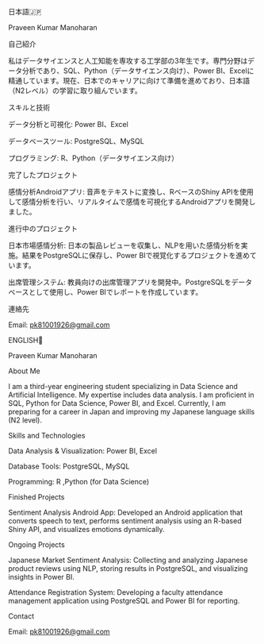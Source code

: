 日本語🇯🇵

Praveen Kumar Manoharan

自己紹介

私はデータサイエンスと人工知能を専攻する工学部の3年生です。専門分野はデータ分析であり、SQL、Python（データサイエンス向け）、Power BI、Excelに精通しています。現在、日本でのキャリアに向けて準備を進めており、日本語（N2レベル）の学習に取り組んでいます。

スキルと技術

データ分析と可視化: Power BI、Excel

データベースツール: PostgreSQL、MySQL

プログラミング: R、Python（データサイエンス向け）


完了したプロジェクト

感情分析Androidアプリ: 音声をテキストに変換し、RベースのShiny APIを使用して感情分析を行い、リアルタイムで感情を可視化するAndroidアプリを開発しました。


進行中のプロジェクト

日本市場感情分析: 日本の製品レビューを収集し、NLPを用いた感情分析を実施。結果をPostgreSQLに保存し、Power BIで視覚化するプロジェクトを進めています。

出席管理システム: 教員向けの出席管理アプリを開発中。PostgreSQLをデータベースとして使用し、Power BIでレポートを作成しています。


連絡先


Email: pk81001926@gmail.com

ENGLISH🏴󠁧󠁢󠁥󠁮󠁧󠁿

Praveen Kumar Manoharan

About Me

I am a third-year engineering student specializing in Data Science and Artificial Intelligence. My expertise includes data analysis. I am proficient in SQL, Python for Data Science, Power BI, and Excel. Currently, I am preparing for a career in Japan and improving my Japanese language skills (N2 level).

Skills and Technologies

Data Analysis & Visualization: Power BI, Excel

Database Tools: PostgreSQL, MySQL

Programming: R ,Python (for Data Science)

Finished Projects

Sentiment Analysis Android App: Developed an Android application that converts speech to text, performs sentiment analysis using an R-based Shiny API, and visualizes emotions dynamically.

Ongoing Projects

Japanese Market Sentiment Analysis: Collecting and analyzing Japanese product reviews using NLP, storing results in PostgreSQL, and visualizing insights in Power BI.



Attendance Registration System: Developing a faculty attendance management application using PostgreSQL and Power BI for reporting.

Contact

Email: pk81001926@gmail.com
